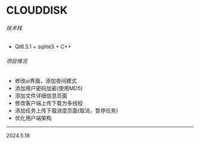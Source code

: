 # CLOUDDISK
###### 技术栈
* Qt6.5.1 + sqlite3 + C++ 
###### 项目情况 
* 修改ui界面，添加夜间模式
* 添加用户密码加密(使用MD5)
* 添加文件详细信息页面
* 修改客户端上传下载为多线程
* 添加任务上传下载进度页面(取消，暂停任务)
* 优化用户端架构

------
2024.5.18
